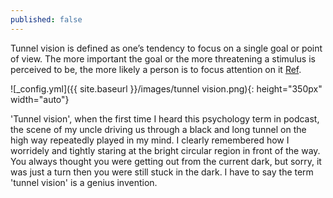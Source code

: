 ```yaml
---
published: false
---
```


Tunnel vision is defined as one’s tendency to focus on a single goal or point of view. The more important the goal or the more threatening a stimulus is perceived to be, the more likely a person is to focus attention on it [Ref](https://www.samatters.com/explaining-tunnel-vision/#:~:text=Tunnel%20vision%20is%20defined%20as,to%20focus%20attention%20on%20it.).

![_config.yml]({{ site.baseurl }}/images/tunnel vision.png){: height="350px" width="auto"}

'Tunnel vision', when the first time I heard this psychology term in podcast, the scene of my uncle driving us through a black and long tunnel on the high way repeatedly played in my mind. I clearly remembered how I worridely and tightly staring at the bright circular region in front of the way. You always thought you were getting out from the current dark, but sorry, it was just a turn then you were still stuck in the dark. I have to say the term 'tunnel vision' is a genius invention. 

